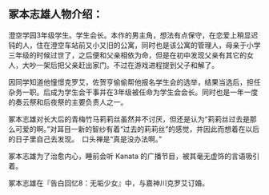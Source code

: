 ## 冢本志雄人物介绍：

澄空学园3年级学生。学生会长。本作的男主角，想法有点保守，在恋爱上稍显迟钝的人，住在澄空车站前又小又旧的公寓，同时也是该公寓的管理人，母亲于小学三年级的时候过世了，之后便和父亲相依为命，但是在初中发现父亲有其它的女人，大吵一架后把父亲赶出家门。不过在游戏进程提到父子和解了。

因同学知道他憧憬克罗艾，佐贺亨偷偷帮他报名学生会的选举，结果当选后，担任杂务一职。后成为学生会干事并在3年级被任命为学生会会长。同时也是一年一度的奏云祭和后夜祭的主要负责人之一。

冢本志雄对长大后的青梅竹马莉莉丝虽然并不讨厌，但还是认为“莉莉丝过去是那么可爱的啊。”对耳目一新的智纱有着“过去的莉莉丝”的感觉，并因此而想着在以后的日子里自己去发现。　口头禅是“真是没办法啊。”  

冢本志雄为了治愈内心，睡前会听 Kanata 的广播节目，被其毫无虚饰的言语吸引着。

冢本志雄在『告白回忆8：无垢少女』中，与嘉神川克罗艾订婚。
